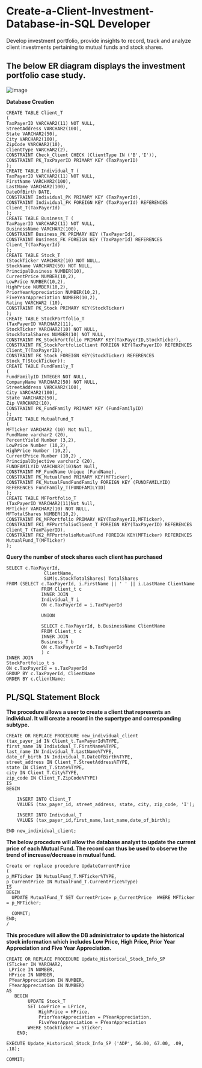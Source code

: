 # Create-a-Client-Investment-Database-in-SQL Developer
Develop investment portfolio, provide insights to record, track  and analyze client investments pertaining to mutual funds and stock shares. 

## The below ER diagram displays the investment portfolio case study.
![image](https://user-images.githubusercontent.com/75762778/147888409-49191738-6dec-425f-ba30-8a776e4dedb1.png)

**Database Creation**
```
CREATE TABLE Client_T 
( 
TaxPayerID VARCHAR2(11) NOT NULL,
StreetAddress VARCHAR2(100), 
State VARCHAR2(50), 
City VARCHAR2(100), 
ZipCode VARCHAR2(10), 
ClientType VARCHAR2(2),
CONSTRAINT Check_Client CHECK (ClientType IN ('B','I')),
CONSTRAINT PK_TaxPayerID PRIMARY KEY (TaxPayerID) 
);
CREATE TABLE Individual_T (
TaxPayerID VARCHAR2(11) NOT NULL,
FirstName VARCHAR2(100),
LastName VARCHAR2(100),
DateOfBirth DATE,
CONSTRAINT Individual_PK PRIMARY KEY (TaxPayerId),
CONSTRAINT Individual_FK FOREIGN KEY (TaxPayerId) REFERENCES Client_T(TaxPayerId)
);
CREATE TABLE Business_T (
TaxPayerID VARCHAR2(11) NOT NULL,
BusinessName VARCHAR2(100),
CONSTRAINT Business_PK PRIMARY KEY (TaxPayerId),
CONSTRAINT Business_FK FOREIGN KEY (TaxPayerId) REFERENCES Client_T(TaxPayerId)
);
CREATE TABLE Stock_T 
(StockTicker VARCHAR2(10) NOT NULL, 
StockName VARCHAR2(50) NOT NULL, 
PrincipalBusiness NUMBER(10), 
CurrentPrice NUMBER(10,2), 
LowPrice NUMBER(10,2),
HighPrice NUMBER(10,2), 
PriorYearAppreciation NUMBER(10,2),
FiveYearAppreciation NUMBER(10,2),
Rating VARCHAR2 (10),
CONSTRAINT PK_Stock PRIMARY KEY(StockTicker) 
);
CREATE TABLE StockPortfolio_T 
(TaxPayerID VARCHAR2(11), 
StockTicker VARCHAR2(10) NOT NULL, 
StockTotalShares NUMBER(10) NOT NULL, 
CONSTRAINT PK_StockPortfolio PRIMARY KEY(TaxPayerID,StockTicker), 
CONSTRAINT FK_StockPortfolioClient FOREIGN KEY(TaxPayerID) REFERENCES Client_T(TaxPayerID),
CONSTRAINT FK_Stock FOREIGN KEY(StockTicker) REFERENCES Stock_T(StockTicker));
CREATE TABLE FundFamily_T
(
FundFamilyID INTEGER NOT NULL,
CompanyName VARCHAR2(50) NOT NULL, 
StreetAddress VARCHAR2(100),
City VARCHAR2(100),
State VARCHAR2(50),
Zip VARCHAR2(10),
CONSTRAINT PK_FundFamily PRIMARY KEY (FundFamilyID)
);
CREATE TABLE MutualFund_T 
(
MFTicker VARCHAR2 (10) Not Null,
FundName varchar2 (20), 
PercentYield Number (3,2), 
LowPrice Number (10,2), 
HighPrice Number (10,2), 
CurrentPrice Number (10,2) ,
PrincipalObjective varchar2 (20),
FUNDFAMILYID VARCHAR2(10)Not Null,
CONSTRAINT MF_FundName Unique (FundName),
CONSTRAINT PK_MutualFund PRIMARY KEY(MFTicker), 
CONSTRAINT FK_MutualFundFundFamily FOREIGN KEY (FUNDFAMILYID) 
REFERENCES FundFamily_T(FUNDFAMILYID) 
);
CREATE TABLE MFPortfolio_T 
(TaxPayerID VARCHAR2(11)Not Null,
MFTicker VARCHAR2(10) NOT NULL, 
MFTotalShares NUMBER(10,2),
CONSTRAINT PK_MFPortfolio PRIMARY KEY(TaxPayerID,MFTicker), 
CONSTRAINT FK1_MFPortfolioClient_T FOREIGN KEY(TaxPayerID) REFERENCES Client_T (TaxPayerID), 
CONSTRAINT FK2_MFPortfolioMutualFund FOREIGN KEY(MFTicker) REFERENCES MutualFund_T(MFTicker) 
);
```
**Query the number of stock shares each client has purchased**
```
SELECT c.TaxPayerId,
              ClientName,
              SUM(s.StockTotalShares) TotalShares
FROM (SELECT c.TaxPayerId, i.FirstName || ' ' || i.LastName ClientName
             FROM Client_t c
             INNER JOIN
             Individual_T i
             ON c.TaxPayerId = i.TaxPayerId 

             UNION

             SELECT c.TaxPayerId, b.BusinessName ClientName
             FROM Client_t c
             INNER JOIN
             Business_T b
             ON c.TaxPayerId = b.TaxPayerId 
             ) c
INNER JOIN
StockPortfolio_t s
ON c.TaxPayerId = s.TaxPayerId
GROUP BY c.TaxPayerId, ClientName
ORDER BY c.ClientName;
```
## PL/SQL Statement Block
**The procedure allows a user to create a client that represents an individual. It will create a record in the supertype and corresponding subtype.**
```
CREATE OR REPLACE PROCEDURE new_individual_client
(tax_payer_id IN Client_t.TaxPayerId%TYPE,
first_name IN Individual_T.FirstName%TYPE,
last_name IN Individual_T.LastName%TYPE,
date_of_birth IN Individual_T.DateOfBirth%TYPE,
street_address IN Client_T.StreetAddress%TYPE,
state IN Client_T.State%TYPE,
city IN Client_T.City%TYPE,
zip_code IN Client_T.ZipCode%TYPE)
IS
BEGIN

    INSERT INTO Client_T
    VALUES (tax_payer_id, street_address, state, city, zip_code, 'I');

    INSERT INTO Individual_T
    VALUES (tax_payer_id,first_name,last_name,date_of_birth);

END new_individual_client;
```
**The below procedure will allow the database analyst to update the current price of each Mutual Fund. The record can thus be used to observe the trend of increase/decrease in mutual fund.**
```
Create or replace procedure UpdateCurrentPrice
(
p_MFTicker IN MutualFund_T.MFTicker%TYPE,
p_CurrentPrice IN MutualFund_T.CurrentPrice%Type)
IS
BEGIN
  UPDATE MutualFund_T SET CurrentPrice= p_CurrentPrice  WHERE MFTicker = p_MFTicker;
  
  COMMIT;
END;
/
```
**This procedure will allow the DB administrator to update the  historical stock information which includes Low Price, High Price, Prior Year Appreciation and Five Year Appreciation.**
```
CREATE OR REPLACE PROCEDURE Update_Historical_Stock_Info_SP 
(STicker IN VARCHAR2,
 LPrice IN NUMBER,
 HPrice IN NUMBER,
 PYearAppreciation IN NUMBER,
 FYearAppreciation IN NUMBER)
AS
   BEGIN
        UPDATE Stock_T 
        SET LowPrice = LPrice,
            HighPrice = HPrice,
            PriorYearAppreciation = PYearAppreciation,
            FiveYearAppreciation = FYearAppreciation
        WHERE StockTicker = STicker;
    END;

EXECUTE Update_Historical_Stock_Info_SP ('ADP', 56.00, 67.00, .09, .18);

COMMIT;
```




